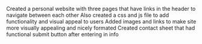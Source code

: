 Created a personal website with three pages that have links in the header to navigate between each other
Also created a css and js file to add functionality and visual appeal to users
Added images and links to make site more visually appealing and nicely formated 
Created contact sheet that had functional submit button after entering in info